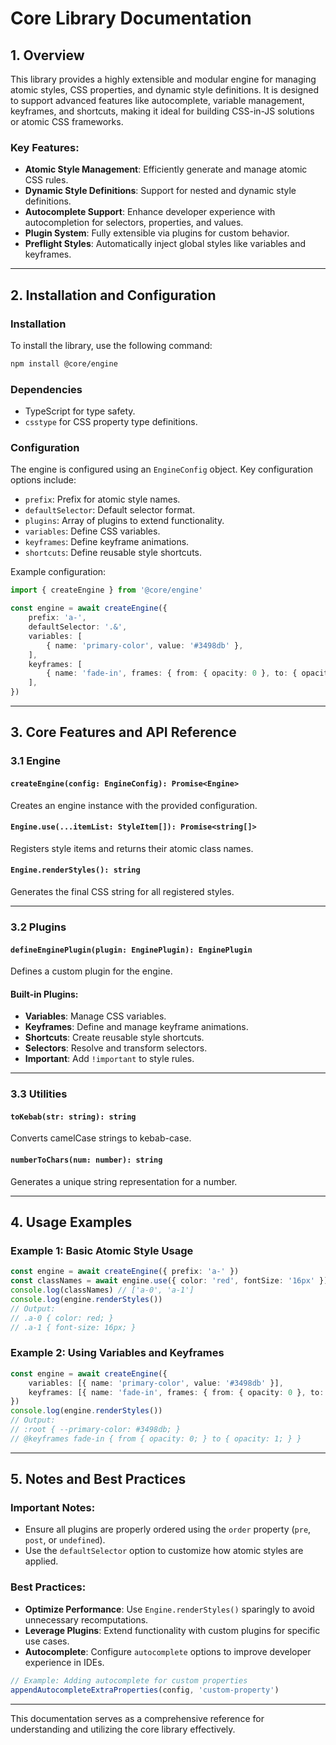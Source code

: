 # Core Library Documentation

## 1. Overview

This library provides a highly extensible and modular engine for managing atomic styles, CSS properties, and dynamic style definitions. It is designed to support advanced features like autocomplete, variable management, keyframes, and shortcuts, making it ideal for building CSS-in-JS solutions or atomic CSS frameworks.

### Key Features:
- **Atomic Style Management**: Efficiently generate and manage atomic CSS rules.
- **Dynamic Style Definitions**: Support for nested and dynamic style definitions.
- **Autocomplete Support**: Enhance developer experience with autocompletion for selectors, properties, and values.
- **Plugin System**: Fully extensible via plugins for custom behavior.
- **Preflight Styles**: Automatically inject global styles like variables and keyframes.

---

## 2. Installation and Configuration

### Installation
To install the library, use the following command:
```bash
npm install @core/engine
```

### Dependencies
- TypeScript for type safety.
- `csstype` for CSS property type definitions.

### Configuration
The engine is configured using an `EngineConfig` object. Key configuration options include:
- `prefix`: Prefix for atomic style names.
- `defaultSelector`: Default selector format.
- `plugins`: Array of plugins to extend functionality.
- `variables`: Define CSS variables.
- `keyframes`: Define keyframe animations.
- `shortcuts`: Define reusable style shortcuts.

Example configuration:
```typescript
import { createEngine } from '@core/engine'

const engine = await createEngine({
	prefix: 'a-',
	defaultSelector: '.&',
	variables: [
		{ name: 'primary-color', value: '#3498db' },
	],
	keyframes: [
		{ name: 'fade-in', frames: { from: { opacity: 0 }, to: { opacity: 1 } } },
	],
})
```

---

## 3. Core Features and API Reference

### 3.1 Engine
#### `createEngine(config: EngineConfig): Promise<Engine>`
Creates an engine instance with the provided configuration.

#### `Engine.use(...itemList: StyleItem[]): Promise<string[]>`
Registers style items and returns their atomic class names.

#### `Engine.renderStyles(): string`
Generates the final CSS string for all registered styles.

---

### 3.2 Plugins
#### `defineEnginePlugin(plugin: EnginePlugin): EnginePlugin`
Defines a custom plugin for the engine.

#### Built-in Plugins:
- **Variables**: Manage CSS variables.
- **Keyframes**: Define and manage keyframe animations.
- **Shortcuts**: Create reusable style shortcuts.
- **Selectors**: Resolve and transform selectors.
- **Important**: Add `!important` to style rules.

---

### 3.3 Utilities
#### `toKebab(str: string): string`
Converts camelCase strings to kebab-case.

#### `numberToChars(num: number): string`
Generates a unique string representation for a number.

---

## 4. Usage Examples

### Example 1: Basic Atomic Style Usage
```typescript
const engine = await createEngine({ prefix: 'a-' })
const classNames = await engine.use({ color: 'red', fontSize: '16px' })
console.log(classNames) // ['a-0', 'a-1']
console.log(engine.renderStyles())
// Output:
// .a-0 { color: red; }
// .a-1 { font-size: 16px; }
```

### Example 2: Using Variables and Keyframes
```typescript
const engine = await createEngine({
	variables: [{ name: 'primary-color', value: '#3498db' }],
	keyframes: [{ name: 'fade-in', frames: { from: { opacity: 0 }, to: { opacity: 1 } } }],
})
console.log(engine.renderStyles())
// Output:
// :root { --primary-color: #3498db; }
// @keyframes fade-in { from { opacity: 0; } to { opacity: 1; } }
```

---

## 5. Notes and Best Practices

### Important Notes:
- Ensure all plugins are properly ordered using the `order` property (`pre`, `post`, or `undefined`).
- Use the `defaultSelector` option to customize how atomic styles are applied.

### Best Practices:
- **Optimize Performance**: Use `Engine.renderStyles()` sparingly to avoid unnecessary recomputations.
- **Leverage Plugins**: Extend functionality with custom plugins for specific use cases.
- **Autocomplete**: Configure `autocomplete` options to improve developer experience in IDEs.

```typescript
// Example: Adding autocomplete for custom properties
appendAutocompleteExtraProperties(config, 'custom-property')
```

---

This documentation serves as a comprehensive reference for understanding and utilizing the core library effectively.
